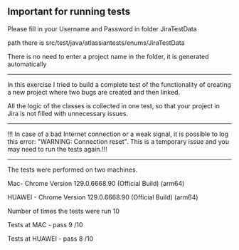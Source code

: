 
## Important for running tests 

Please fill in your Username and Password in folder JiraTestData 

path there is src/test/java/atlassiantests/enums/JiraTestData

There is no need to enter a project name in the folder, it is generated automatically 

------------------------------------------------------------------------------------

In this exercise I tried to build a complete test of the functionality of creating 
a new project where two bugs are created and then linked.

All the logic of the classes is collected in one test, so that your project in Jira is not filled with unnecessary issues.


------------------------------------------------------------------------------------

!!! In case of a bad Internet connection or a weak signal, it is possible to log this 
error: "WARNING: Connection reset". This is a temporary issue and you may need to run the tests again.!!!


------------------------------------------------------------------------------------


The tests were performed on two machines. 

Mac- Chrome Version 129.0.6668.90 (Official Build) (arm64)

HUAWEI - Chrome Version 129.0.6668.90 (Official Build) (arm64) 

Number of times the tests were run 10

Tests at MAC - pass 9 /10

Tests at HUAWEI - pass 8 /10









  

## 


